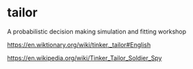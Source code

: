 # tailor
A probabilistic decision making simulation and fitting workshop

https://en.wiktionary.org/wiki/tinker,_tailor#English

https://en.wikipedia.org/wiki/Tinker_Tailor_Soldier_Spy
